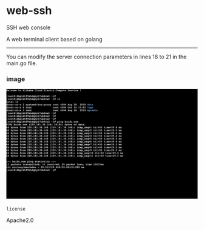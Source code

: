 # web-ssh
SSH web console 

A web terminal client based on golang

------

You can modify the server connection parameters in lines 18 to 21 in the main.go file.


### image

![](https://raw.githubusercontent.com/AlexJialene/web-ssh/master/static/img/WX20200324-215021.png)

`license`

Apache2.0

